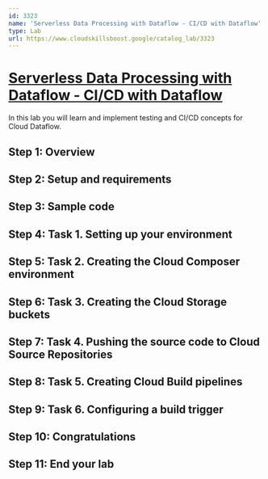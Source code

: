 ```yaml
---
id: 3323
name: 'Serverless Data Processing with Dataflow - CI/CD with Dataflow'
type: Lab
url: https://www.cloudskillsboost.google/catalog_lab/3323
---
```


# [Serverless Data Processing with Dataflow - CI/CD with Dataflow](https://www.cloudskillsboost.google/catalog_lab/3323)

In this lab you will learn and implement testing and CI/CD concepts for Cloud Dataflow.

## Step 1: Overview

## Step 2: Setup and requirements

## Step 3: Sample code

## Step 4: Task 1. Setting up your environment

## Step 5: Task 2. Creating the Cloud Composer environment

## Step 6: Task 3. Creating the Cloud Storage buckets

## Step 7: Task 4. Pushing the source code to Cloud Source Repositories

## Step 8: Task 5. Creating Cloud Build pipelines

## Step 9: Task 6. Configuring a build trigger

## Step 10: Congratulations

## Step 11: End your lab
